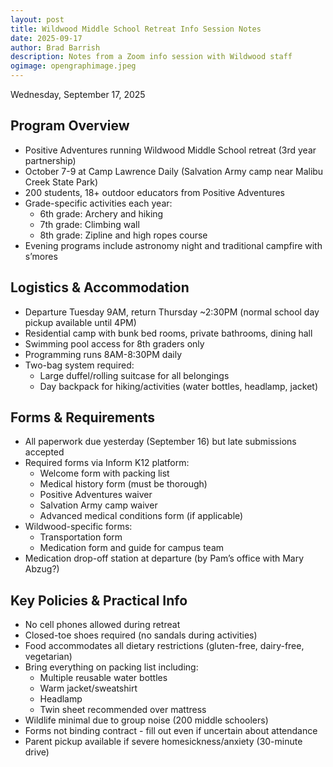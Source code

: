 ```yaml
---
layout: post
title: Wildwood Middle School Retreat Info Session Notes
date: 2025-09-17
author: Brad Barrish
description: Notes from a Zoom info session with Wildwood staff
ogimage: opengraphimage.jpeg
---
```

Wednesday, September 17, 2025
## Program Overview
- Positive Adventures running Wildwood Middle School retreat (3rd year partnership)
- October 7-9 at Camp Lawrence Daily (Salvation Army camp near Malibu Creek State Park)
- 200 students, 18+ outdoor educators from Positive Adventures
- Grade-specific activities each year:
    - 6th grade: Archery and hiking
    - 7th grade: Climbing wall
    - 8th grade: Zipline and high ropes course
- Evening programs include astronomy night and traditional campfire with s’mores
## Logistics & Accommodation
- Departure Tuesday 9AM, return Thursday ~2:30PM (normal school day pickup available until 4PM)
- Residential camp with bunk bed rooms, private bathrooms, dining hall
- Swimming pool access for 8th graders only
- Programming runs 8AM-8:30PM daily
- Two-bag system required:
    - Large duffel/rolling suitcase for all belongings
    - Day backpack for hiking/activities (water bottles, headlamp, jacket)
## Forms & Requirements
- All paperwork due yesterday (September 16) but late submissions accepted
- Required forms via Inform K12 platform:
    - Welcome form with packing list
    - Medical history form (must be thorough)
    - Positive Adventures waiver
    - Salvation Army camp waiver
    - Advanced medical conditions form (if applicable)
- Wildwood-specific forms:
    - Transportation form
    - Medication form and guide for campus team
- Medication drop-off station at departure (by Pam’s office with Mary Abzug?)
## Key Policies & Practical Info
- No cell phones allowed during retreat
- Closed-toe shoes required (no sandals during activities)
- Food accommodates all dietary restrictions (gluten-free, dairy-free, vegetarian)
- Bring everything on packing list including:
    - Multiple reusable water bottles
    - Warm jacket/sweatshirt
    - Headlamp
    - Twin sheet recommended over mattress
- Wildlife minimal due to group noise (200 middle schoolers)
- Forms not binding contract - fill out even if uncertain about attendance
- Parent pickup available if severe homesickness/anxiety (30-minute drive)